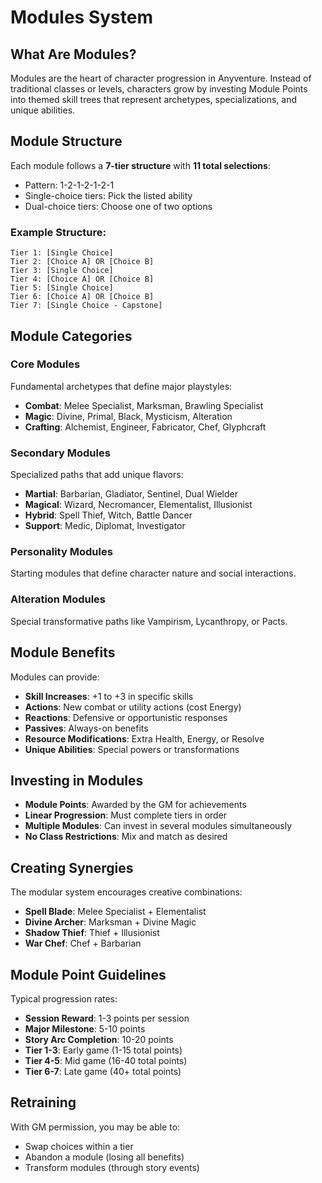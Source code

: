 # Modules System

## What Are Modules?
Modules are the heart of character progression in Anyventure. Instead of traditional classes or levels, characters grow by investing Module Points into themed skill trees that represent archetypes, specializations, and unique abilities.

## Module Structure
Each module follows a **7-tier structure** with **11 total selections**:
- Pattern: 1-2-1-2-1-2-1
- Single-choice tiers: Pick the listed ability
- Dual-choice tiers: Choose one of two options

### Example Structure:
```
Tier 1: [Single Choice]
Tier 2: [Choice A] OR [Choice B]
Tier 3: [Single Choice]
Tier 4: [Choice A] OR [Choice B]
Tier 5: [Single Choice]
Tier 6: [Choice A] OR [Choice B]
Tier 7: [Single Choice - Capstone]
```

## Module Categories

### Core Modules
Fundamental archetypes that define major playstyles:
- **Combat**: Melee Specialist, Marksman, Brawling Specialist
- **Magic**: Divine, Primal, Black, Mysticism, Alteration
- **Crafting**: Alchemist, Engineer, Fabricator, Chef, Glyphcraft

### Secondary Modules
Specialized paths that add unique flavors:
- **Martial**: Barbarian, Gladiator, Sentinel, Dual Wielder
- **Magical**: Wizard, Necromancer, Elementalist, Illusionist
- **Hybrid**: Spell Thief, Witch, Battle Dancer
- **Support**: Medic, Diplomat, Investigator

### Personality Modules
Starting modules that define character nature and social interactions.

### Alteration Modules
Special transformative paths like Vampirism, Lycanthropy, or Pacts.

## Module Benefits
Modules can provide:
- **Skill Increases**: +1 to +3 in specific skills
- **Actions**: New combat or utility actions (cost Energy)
- **Reactions**: Defensive or opportunistic responses
- **Passives**: Always-on benefits
- **Resource Modifications**: Extra Health, Energy, or Resolve
- **Unique Abilities**: Special powers or transformations

## Investing in Modules
- **Module Points**: Awarded by the GM for achievements
- **Linear Progression**: Must complete tiers in order
- **Multiple Modules**: Can invest in several modules simultaneously
- **No Class Restrictions**: Mix and match as desired

## Creating Synergies
The modular system encourages creative combinations:
- **Spell Blade**: Melee Specialist + Elementalist
- **Divine Archer**: Marksman + Divine Magic
- **Shadow Thief**: Thief + Illusionist
- **War Chef**: Chef + Barbarian

## Module Point Guidelines
Typical progression rates:
- **Session Reward**: 1-3 points per session
- **Major Milestone**: 5-10 points
- **Story Arc Completion**: 10-20 points
- **Tier 1-3**: Early game (1-15 total points)
- **Tier 4-5**: Mid game (16-40 total points)
- **Tier 6-7**: Late game (40+ total points)

## Retraining
With GM permission, you may be able to:
- Swap choices within a tier
- Abandon a module (losing all benefits)
- Transform modules (through story events)